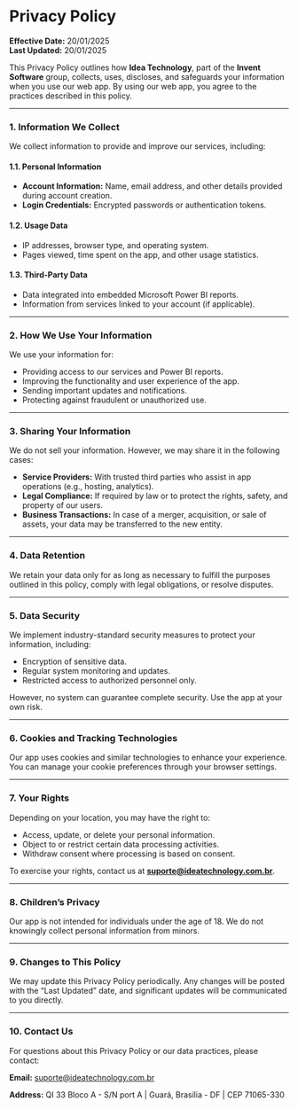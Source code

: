 # **Privacy Policy**  

**Effective Date:** 20/01/2025  
**Last Updated:** 20/01/2025

This Privacy Policy outlines how **Idea Technology**, part of the **Invent Software** group, collects, uses, discloses, and safeguards your information when you use our web app. By using our web app, you agree to the practices described in this policy.  

---

### **1. Information We Collect**  
We collect information to provide and improve our services, including:  

#### 1.1. **Personal Information**  
- **Account Information:** Name, email address, and other details provided during account creation.  
- **Login Credentials:** Encrypted passwords or authentication tokens.  

#### 1.2. **Usage Data**  
- IP addresses, browser type, and operating system.  
- Pages viewed, time spent on the app, and other usage statistics.  

#### 1.3. **Third-Party Data**  
- Data integrated into embedded Microsoft Power BI reports.  
- Information from services linked to your account (if applicable).  

---

### **2. How We Use Your Information**  
We use your information for:  
- Providing access to our services and Power BI reports.  
- Improving the functionality and user experience of the app.  
- Sending important updates and notifications.  
- Protecting against fraudulent or unauthorized use.  

---

### **3. Sharing Your Information**  
We do not sell your information. However, we may share it in the following cases:  
- **Service Providers:** With trusted third parties who assist in app operations (e.g., hosting, analytics).  
- **Legal Compliance:** If required by law or to protect the rights, safety, and property of our users.  
- **Business Transactions:** In case of a merger, acquisition, or sale of assets, your data may be transferred to the new entity.  

---

### **4. Data Retention**  
We retain your data only for as long as necessary to fulfill the purposes outlined in this policy, comply with legal obligations, or resolve disputes.  

---

### **5. Data Security**  
We implement industry-standard security measures to protect your information, including:  
- Encryption of sensitive data.  
- Regular system monitoring and updates.  
- Restricted access to authorized personnel only.  

However, no system can guarantee complete security. Use the app at your own risk.  

---

### **6. Cookies and Tracking Technologies**  
Our app uses cookies and similar technologies to enhance your experience. You can manage your cookie preferences through your browser settings.  

---

### **7. Your Rights**  
Depending on your location, you may have the right to:  
- Access, update, or delete your personal information.  
- Object to or restrict certain data processing activities.  
- Withdraw consent where processing is based on consent.  

To exercise your rights, contact us at **suporte@ideatechnology.com.br**.  

---

### **8. Children’s Privacy**  
Our app is not intended for individuals under the age of 18. We do not knowingly collect personal information from minors.  

---

### **9. Changes to This Policy**  
We may update this Privacy Policy periodically. Any changes will be posted with the “Last Updated” date, and significant updates will be communicated to you directly.  

---

### **10. Contact Us**  
For questions about this Privacy Policy or our data practices, please contact:  

**Email:** suporte@ideatechnology.com.br  

**Address:** QI 33 Bloco A - S/N port A | Guará, Brasília - DF | CEP 71065-330 
